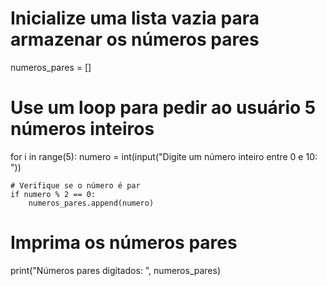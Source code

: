 # Inicialize uma lista vazia para armazenar os números pares
numeros_pares = []

# Use um loop para pedir ao usuário 5 números inteiros
for i in range(5):
    numero = int(input("Digite um número inteiro entre 0 e 10: "))
    
    # Verifique se o número é par
    if numero % 2 == 0:
        numeros_pares.append(numero)

# Imprima os números pares
print("Números pares digitados: ", numeros_pares)
